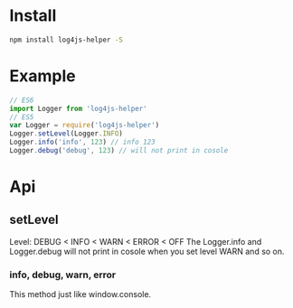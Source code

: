 # Install
```sh
npm install log4js-helper -S
```

# Example
```javascript
// ES6
import Logger from 'log4js-helper'
// ES5
var Logger = require('log4js-helper')
Logger.setLevel(Logger.INFO)
Logger.info('info', 123) // info 123
Logger.debug('debug', 123) // will not print in cosole
```
# Api
## setLevel
Level: DEBUG < INFO < WARN < ERROR < OFF
The Logger.info and Logger.debug will not print in cosole when you set level WARN and so on.
### info, debug, warn, error
This method just like window.console.

